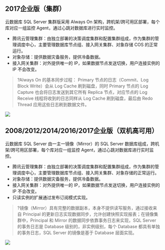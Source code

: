## 2017企业版（集群）
云数据库 SQL Server 集群版采用 Always On 架构，跨机架/跨可用区部署，每个库对应一组监控 Agent，通过心跳对数据库进行实时监控。
- 腾讯云管理集群：由独立部署的决策调度集群和配置集群组成，作为集群的管理调度中心，主要管理数据库节点组、接入网关集群、对象存储 COS 的正常运行。
- 对象存储：提供数据灾备服务，提供冷备数据。
- 接入网关集群：对外提供唯一的 IP，如果数据节点发送切换，用户连接实例的IP 不会改变。


>?Always On 的基本同步过程：
>Primary 节点的日志（Commit、Log Block Write）会从 Log Cache 刷到磁盘，同时 Primary 节点的 Log Capture 也会将日志发送到其它所有 Replica 节点，对应节点的 Log Receive 线程将收到的日志同样从 Log Cache 刷到磁盘，最后由 Redo Thread 应用这些日志刷到数据文件。
>
![](https://main.qcloudimg.com/raw/e282782dd413238f1b2b6f7b9a0306b0.png)


## 2008/2012/2014/2016/2017企业版（双机高可用）
云数据库 SQL Server 由一主一镜像（Mirror）的 SQL Server 数据库组成，跨机架/跨可用区部署，每个库对应一组监控 Agent，通过心跳对数据库进行实时监控。
- 腾讯云管理集群：由独立部署的决策调度集群和配置集群组成，作为集群的管理调度中心，主要管理数据库节点组、接入网关集群、对象存储的正常运行。
- 对象存储：提供数据灾备服务，提供冷备数据。
- 接入网关集群：对外提供唯一的 IP，如果数据节点发送切换，用户连接实例的 IP 不会改变。
- 只读实例的扩展通过发布订阅模式实现。

>?镜像（Mirror）具有完整的数据副本，本身不提供读写服务，通过接收来自 Principal 的更新日志实现数据同步，允许创建快照实现报表；在镜像集群中，Principal 和 Mirror 的数据同步依靠事务日志来实现，SQL Server 的事务日志是 Database 级别的，非实例级别，每个 Database 都具有单独的事务日志，SQL Server 的镜像是基于 Database 层面实现。

![](https://main.qcloudimg.com/raw/6d5bd0293f81a1f2d9a3f32ee908adc7.png)




